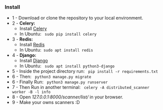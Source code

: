 <h3>Install</h3>

- 1 - Download or clone the repository to your local environment.
- 2 - **Celery:**
  - Install [Celery](https://pypi.org/project/celery/)
  - In Ubuntu: ```
    sudo pip install celery```
- 3 - **Redis:**
  - Install [Redis](https://redis.io/docs/getting-started/installation/)
  - In Ubuntu:```
    sudo apt install redis```
- 4 - **Django:**
  - Install [Django](https://docs.djangoproject.com/en/4.1/topics/install/)
  - In Ubuntu: ```
    sudo apt install python3-django```
- 5 - Inside the project directory run: ```
    pip install -r requirements.txt```
- 6 - Then: ```
    python3 manage.py migrate``` 
- 6 - Finally Run: ```
    python3 manage.py runserver```
- 7 - Then Run in another terminal: ```
    celery -A distributed_scanner worker -B -l info```
- 8 - Open *127.0.0.1:8000/scanner/list/* in your browser.
- 9 - Make your owns scanners :D
